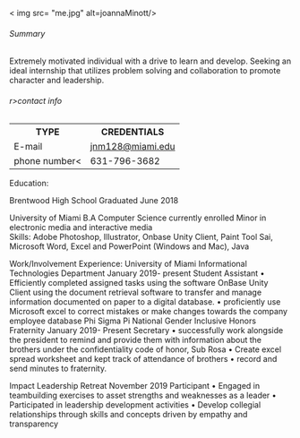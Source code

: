<!DOCTYPR html>
<html>
<head>
<meta charset="utf.8">
<title> JOANNA MINOTT</title>
</head>
<body>
	

< img src= "me.jpg" alt=joannaMinott/>	
<h6>Summary</h6> 
<p> Extremely motivated individual with a drive to learn and develop. Seeking an ideal internship that utilizes problem solving and collaboration to promote character and leadership.</p>


<h6>r>contact info</h6>
<table>
<tr>
<th> TYPE</th>
<th> CREDENTIALS</th>
</tr>
<tr>
<td>E-mail</td>
<td><a href="https://outlook.office.com/mail/inbox"> jnm128@miami.edu</a></td> 
</tr>
<tr>
<td>phone number<</td>
<td>631-796-3682</td>
</tr>
</table>

Education:

Brentwood High School                 						Graduated June 2018
										                                        
University of Miami
B.A Computer Science     									       currently enrolled 
Minor in electronic media and interactive media								                                                                                                                                                   
Skills: 
Adobe Photoshop, Illustrator, Onbase Unity Client, Paint Tool Sai, Microsoft Word, Excel and PowerPoint
(Windows and Mac), Java 

Work/Involvement Experience:
University of Miami Informational Technologies Department                                      January 2019- present
Student Assistant 
•	Efficiently completed assigned tasks using the software OnBase Unity Client using the document retrieval software to transfer and manage information documented on paper to a digital database.
•	proficiently use Microsoft excel to correct mistakes or make changes towards the company employee database
Phi Sigma Pi National Gender Inclusive Honors Fraternity       			        January 2019- Present 
Secretary
•	successfully work alongside the president to remind and provide them with information about the brothers under the confidentiality code of honor, Sub Rosa
•	Create excel spread worksheet and kept track of attendance of brothers
•	record and send minutes to fraternity. 



Impact Leadership Retreat						                              November 2019
Participant
•	Engaged in teambuilding exercises to asset strengths and weaknesses as a leader
•	Participated in leadership development activities 
•	Develop collegial relationships through skills and concepts driven by empathy and transparency















</body>
</html>
